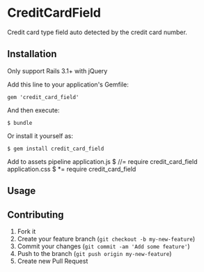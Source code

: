 # CreditCardField

Credit card type field auto detected by the credit card number.

## Installation
Only support Rails 3.1+ with jQuery

Add this line to your application's Gemfile:

    gem 'credit_card_field'

And then execute:

    $ bundle

Or install it yourself as:

    $ gem install credit_card_field

Add to assets pipeline
    application.js
    $ //= require credit_card_field
    application.css
    $ *= require credit_card_field

## Usage
  


## Contributing

1. Fork it
2. Create your feature branch (`git checkout -b my-new-feature`)
3. Commit your changes (`git commit -am 'Add some feature'`)
4. Push to the branch (`git push origin my-new-feature`)
5. Create new Pull Request
